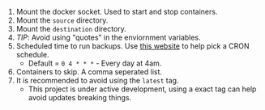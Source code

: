 1. Mount the docker socket. Used to start and stop containers.
2. Mount the `source` directory.
3. Mount the `destination` directory.
4. *TIP*: Avoid using "quotes" in the enviornment variables.
5. Scheduled time to run backups. Use [this website](https://crontab.guru) to help pick a CRON schedule.
    * Default = `0 4 * * *` - Every day at 4am.
6. Containers to skip. A comma seperated list.
7. It is recommended to avoid using the `latest` tag.
    * This project is under active development, using a exact tag can help avoid updates breaking things.